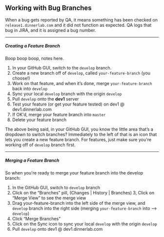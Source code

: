 ## Working with Bug Branches

When a bug gets reported by QA, it means something has been checked on `release1.dinnerlab.com` and it did not function as expected. QA logs that bug in JIRA, and it is assigned a bug number.

---

##### Creating a Feature Branch
Boop boop boop, notes here.

1. In your GitHub GUI, switch to the `develop` branch.
2. Create a new branch off of `develop`, called `your-feature-branch` (you choose!)
3. Work on that feature, and when it’s done, merge `your-feature-branch` back into `develop`
4. Sync your local `develop` branch with the origin `develop`
4. Pull `develop` onto the **dev1** server
5. Test your feature (or get your feature tested) on dev1 @ dev1.dinnerlab.com
6. If OK'd, merge your feature branch into `master`
7. Delete your feature branch

The above being said, in your GitHub GUI, you know the little area that’s a dropdown to switch branches? Immediately to the left of that is an icon that lets you create a new feature branch. For features, just make sure you're working off of `develop` branch first.

---

##### Merging a Feature Branch
So when you're ready to merge your feature branch into the develop branch:

1. In the GitHub GUI, switch to `develop` branch
2. Click on the “Branches” pill,  (Changes | History | Branches)
3, Click on “Merge View” to see the merge view
4. Drag your-feature-branch into the left side of the merge view, and `develop` branch into the right side (merging `your-feature-branch` into —> `develop`)
5. Click “Merge Branches”
6. Click on the Sync icon to sync your local `develop` with the origin `develop`
7. Pull `develop` onto dev1 @ dev1.dinnerlab.com